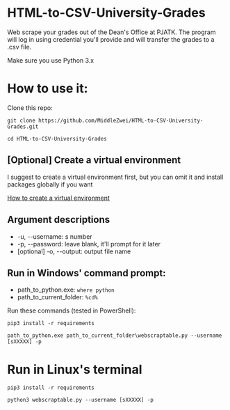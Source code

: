 # HTML-to-CSV-University-Grades

Web scrape your grades out of the Dean's Office at PJATK. 
The program will log in using credential you'll provide and will 
transfer the grades to a .csv file.

Make sure you use Python 3.x

# How to use it:

Clone this repo:
```
git clone https://github.com/MiddleZwei/HTML-to-CSV-University-Grades.git

cd HTML-to-CSV-University-Grades
```

## [Optional] Create a virtual environment
I suggest to create a virtual environment first, but you can omit it and install packages globally if you want

[How to create a virtual environment](https://github.com/MiddleZwei/HTML-to-CSV-University-Grades/virtualenv.md)

## Argument descriptions
- -u, --username: s number
- -p, --password: leave blank, it'll prompt for it later
- [optional] -o, --output: output file name

## Run in Windows' command prompt:

- path_to_python.exe: ```where python```
- path_to_current_folder: ```%cd%```

Run these commands (tested in PowerShell):
```
pip3 install -r requirements

path_to_python.exe path_to_current_folder\webscraptable.py --username [sXXXXX] -p
```

# Run in Linux's terminal
```
pip3 install -r requirements

python3 webscraptable.py --username [sXXXXX] -p
```